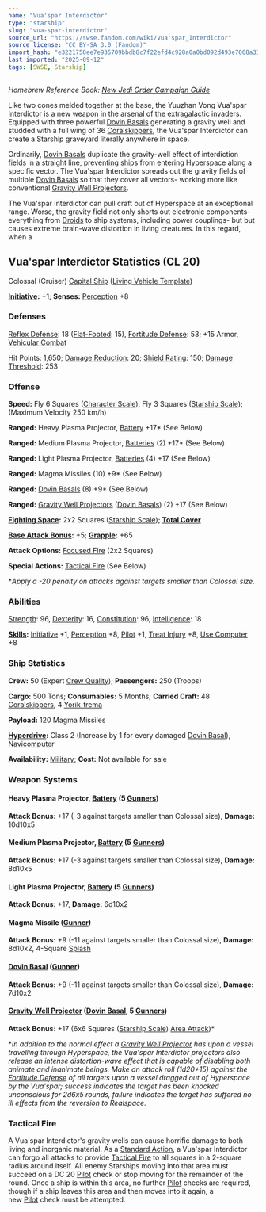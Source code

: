 ```yaml
---
name: "Vua'spar Interdictor"
type: "starship"
slug: "vua-spar-interdictor"
source_url: "https://swse.fandom.com/wiki/Vua'spar_Interdictor"
source_license: "CC BY-SA 3.0 (Fandom)"
import_hash: "e3221750ee7e935709bbdb8c7f22efd4c928a0a0bd092d493e7068a31ed0ec42"
last_imported: "2025-09-12"
tags: [SWSE, Starship]
---
```

*Homebrew Reference Book: [New Jedi Order Campaign Guide](https://swse.fandom.com/wiki/New_Jedi_Order_Campaign_Guide)*

Like two cones melded together at the base, the Yuuzhan Vong Vua'spar Interdictor is a new weapon in the arsenal of the extragalactic invaders. Equipped with three powerful [Dovin Basals](https://swse.fandom.com/wiki/Dovin_Basals) generating a gravity well and studded with a full wing of 36 [Coralskippers](https://swse.fandom.com/wiki/Coralskippers), the Vua'spar Interdictor can create a Starship graveyard literally anywhere in space.

Ordinarily, [Dovin Basals](https://swse.fandom.com/wiki/Dovin_Basals) duplicate the gravity-well effect of interdiction fields in a straight line, preventing ships from entering Hyperspace along a specific vector. The Vua'spar Interdictor spreads out the gravity fields of multiple [Dovin Basals](https://swse.fandom.com/wiki/Dovin_Basals) so that they cover all vectors- working more like conventional [Gravity Well Projectors](https://swse.fandom.com/wiki/Gravity_Well_Projectors).

The Vua'spar Interdictor can pull craft out of Hyperspace at an exceptional range. Worse, the gravity field not only shorts out electronic components- everything from [Droids](https://swse.fandom.com/wiki/Droids) to ship systems, including power couplings- but but causes extreme brain-wave distortion in living creatures. In this regard, when a 

## Vua'spar Interdictor Statistics (CL 20)
Colossal (Cruiser) [Capital Ship](https://swse.fandom.com/wiki/Capital_Ship) ([Living Vehicle Template](https://swse.fandom.com/wiki/Living_Vehicle_Template))

**[Initiative](https://swse.fandom.com/wiki/Initiative):** +1; **Senses:** [Perception](https://swse.fandom.com/wiki/Perception) +8
### Defenses
[Reflex Defense](https://swse.fandom.com/wiki/Reflex_Defense_(Vehicles)): 18 ([Flat-Footed](https://swse.fandom.com/wiki/Flat-Footed): 15), [Fortitude Defense](https://swse.fandom.com/wiki/Fortitude_Defense_(Vehicles)): 53; +15 Armor, [Vehicular Combat](https://swse.fandom.com/wiki/Vehicular_Combat)

Hit Points: 1,650; [Damage Reduction](https://swse.fandom.com/wiki/Damage_Reduction): 20; [Shield Rating](https://swse.fandom.com/wiki/Shield_Rating): 150; [Damage Threshold](https://swse.fandom.com/wiki/Damage_Threshold_(Vehicles)): 253
### Offense
**Speed:** Fly 6 Squares ([Character Scale](https://swse.fandom.com/wiki/Character_Scale)), Fly 3 Squares ([Starship Scale](https://swse.fandom.com/wiki/Starship_Scale)); (Maximum Velocity 250 km/h)

**Ranged:** Heavy Plasma Projector, [Battery](https://swse.fandom.com/wiki/Battery) +17* (See Below)

**Ranged:** Medium Plasma Projector, [Batteries](https://swse.fandom.com/wiki/Batteries) (2) +17* (See Below)

**Ranged:** Light Plasma Projector, [Batteries](https://swse.fandom.com/wiki/Batteries) (4) +17 (See Below)

**Ranged:** Magma Missiles (10) +9* (See Below)

**Ranged:** [Dovin Basals](https://swse.fandom.com/wiki/Dovin_Basals) (8) +9* (See Below)

**Ranged:** [Gravity Well Projectors](https://swse.fandom.com/wiki/Gravity_Well_Projectors) ([Dovin Basals](https://swse.fandom.com/wiki/Dovin_Basals)) (2) +17 (See Below)

**[Fighting Space](https://swse.fandom.com/wiki/Fighting_Space):** 2x2 Squares ([Starship Scale](https://swse.fandom.com/wiki/Starship_Scale)); **[Total Cover](https://swse.fandom.com/wiki/Total_Cover)**

**[Base Attack Bonus](https://swse.fandom.com/wiki/Base_Attack_Bonus):** +5; **[Grapple](https://swse.fandom.com/wiki/Grapple):** +65

**Attack Options:** [Focused Fire](https://swse.fandom.com/wiki/Focused_Fire) (2x2 Squares)

**Special Actions:** [Tactical Fire](https://swse.fandom.com/wiki/Tactical_Fire) (See Below)

**Apply a -20 penalty on attacks against targets smaller than Colossal size.*
### Abilities
[Strength](https://swse.fandom.com/wiki/Strength): 96, [Dexterity](https://swse.fandom.com/wiki/Dexterity): 16, [Constitution](https://swse.fandom.com/wiki/Constitution): 96, [Intelligence](https://swse.fandom.com/wiki/Intelligence): 18

**[Skills](https://swse.fandom.com/wiki/Skills):** [Initiative](https://swse.fandom.com/wiki/Initiative) +1, [Perception](https://swse.fandom.com/wiki/Perception) +8, [Pilot](https://swse.fandom.com/wiki/Pilot) +1, [Treat Injury](https://swse.fandom.com/wiki/Treat_Injury) +8, [Use Computer](https://swse.fandom.com/wiki/Use_Computer) +8
### Ship Statistics
**Crew:** 50 (Expert [Crew Quality](https://swse.fandom.com/wiki/Crew_Quality)); **Passengers:** 250 (Troops)

**Cargo:** 500 Tons; **Consumables:** 5 Months; **Carried Craft:** 48 [Coralskippers](https://swse.fandom.com/wiki/Coralskippers), 4 [Yorik-trema](https://swse.fandom.com/wiki/Yorik-trema)

**Payload:** 120 Magma Missiles

**[Hyperdrive](https://swse.fandom.com/wiki/Hyperdrive):** Class 2 (Increase by 1 for every damaged [Dovin Basal](https://swse.fandom.com/wiki/Dovin_Basal)), [Navicomputer](https://swse.fandom.com/wiki/Navicomputer)

**Availability:** [Military](https://swse.fandom.com/wiki/Military); **Cost:** Not available for sale
### Weapon Systems
#### **Heavy Plasma Projector, [Battery](https://swse.fandom.com/wiki/Weapon_Batteries) (5 [Gunners](https://swse.fandom.com/wiki/Gunners))**
**Attack Bonus:** +17 (-3 against targets smaller than Colossal size), **Damage:** 10d10x5

#### **Medium Plasma Projector, [Battery](https://swse.fandom.com/wiki/Battery) (5 [Gunners](https://swse.fandom.com/wiki/Gunners))**
**Attack Bonus:** +17 (-3 against targets smaller than Colossal size), **Damage:** 8d10x5

#### **Light Plasma Projector, [Battery](https://swse.fandom.com/wiki/Battery) (5 [Gunners](https://swse.fandom.com/wiki/Gunners))**
**Attack Bonus:** +17, **Damage:** 6d10x2

#### **Magma Missile ([Gunner](https://swse.fandom.com/wiki/Gunner))**
**Attack Bonus:** +9 (-11 against targets smaller than Colossal size), **Damage:** 8d10x2, 4-Square [Splash](https://swse.fandom.com/wiki/Splash)
#### **[Dovin Basal](https://swse.fandom.com/wiki/Dovin_Basal) ([Gunner](https://swse.fandom.com/wiki/Gunner))**
**Attack Bonus:** +9 (-11 against targets smaller than Colossal size), **Damage:** 7d10x2
#### **[Gravity Well Projector](https://swse.fandom.com/wiki/Gravity_Well_Projector) ([Dovin Basal](https://swse.fandom.com/wiki/Dovin_Basal), 5 [Gunners](https://swse.fandom.com/wiki/Gunners))**
**Attack Bonus:** +17 (6x6 Squares ([Starship Scale](https://swse.fandom.com/wiki/Starship_Scale)) [Area Attack](https://swse.fandom.com/wiki/Area_Attack))*

**In addition to the normal effect a [Gravity Well Projector](https://swse.fandom.com/wiki/Gravity_Well_Projector) has upon a vessel travelling through Hyperspace, the Vua'spar Interdictor projectors also release an intense distortion-wave effect that is capable of disabling both animate and inanimate beings. Make an attack roll (1d20+15) against the [Fortitude Defense](https://swse.fandom.com/wiki/Fortitude_Defense) of all targets upon a vessel dragged out of Hyperspace by the Vua'spar; success indicates the target has been knocked unconscious for 2d6x5 rounds, failure indicates the target has suffered no ill effects from the reversion to Realspace.*

### Tactical Fire
A Vua'spar Interdictor's gravity wells can cause horrific damage to both living and inorganic material. As a [Standard Action](https://swse.fandom.com/wiki/Standard_Action), a Vua'spar Interdictor can forgo all attacks to provide [Tactical Fire](https://swse.fandom.com/wiki/Tactical_Fire) to all squares in a 2-square radius around itself. All enemy Starships moving into that area must succeed on a DC 20 [Pilot](https://swse.fandom.com/wiki/Pilot) check or stop moving for the remainder of the round. Once a ship is within this area, no further [Pilot](https://swse.fandom.com/wiki/Pilot) checks are required, though if a ship leaves this area and then moves into it again, a new [Pilot](https://swse.fandom.com/wiki/Pilot) check must be attempted.